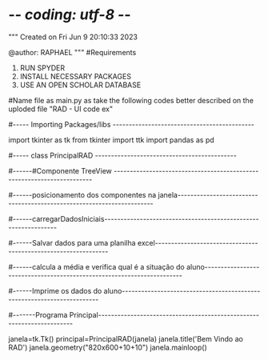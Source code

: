 # -*- coding: utf-8 -*-
"""
Created on Fri Jun  9 20:10:33 2023

@author: RAPHAEL
"""
#Requirements

1) RUN SPYDER
2) INSTALL NECESSARY PACKAGES
3) USE AN OPEN SCHOLAR DATABASE

#Name file as main.py as take the following codes better described on the uploded file "RAD - UI code ex"

#----- Importing Packages/libs --------------------------------------------


import tkinter as tk
from tkinter import ttk
import pandas as pd


#----- class PrincipalRAD --------------------------------------------

#------#Componente TreeView -----------------------------------------------------------------------

#------posicionamento dos componentes na janela----------------------------------------------------------------------

#------carregarDadosIniciais---------------------------------------------------------------        
        
#------Salvar dados para uma planilha excel---------------------------------------------------------------      
     
#------calcula a média e verifica qual é a situação do aluno-----------------------------------------------------------------------

#------Imprime os dados do aluno-----------------------------------------------------------------------

#-------Programa Principal----------------------------------------------------------------------          

janela=tk.Tk()
principal=PrincipalRAD(janela)
janela.title('Bem Vindo ao RAD')
janela.geometry("820x600+10+10")
janela.mainloop()
          
          
